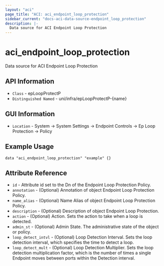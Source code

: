 ```yaml
---
layout: "aci"
page_title: "ACI: aci_endpoint_loop_protection"
sidebar_current: "docs-aci-data-source-endpoint_loop_protection"
description: |-
  Data source for ACI Endpoint Loop Protection
---
```


# aci_endpoint_loop_protection #

Data source for ACI Endpoint Loop Protection


## API Information ##

* `Class` - epLoopProtectP
* `Distinguished Named` - uni/infra/epLoopProtectP-{name}

## GUI Information ##

* `Location` - System -> System Settings -> Endpoint Controls -> Ep Loop Protection -> Policy



## Example Usage ##

```hcl
data "aci_endpoint_loop_protection" "example" {}
```

## Attribute Reference ##
* `id` - Attribute id set to the Dn of the Endpoint Loop Protection Policy.
* `annotation` - (Optional) Annotation of object Endpoint Loop Protection Policy.
* `name_alias` - (Optional) Name Alias of object Endpoint Loop Protection Policy.
* `description` - (Optional) Description of object Endpoint Loop Protection.
* `action` - (Optional) Action. Sets the action to take when a loop is detected.
* `admin_st` - (Optional) Admin State. The administrative state of the object or policy.
* `loop_detect_intvl` - (Optional) Loop Detection Interval. Sets the loop detection interval, which specifies the time to detect a loop.
* `loop_detect_mult` - (Optional) Loop Detection Multiplier. Sets the loop detection multiplication factor, which is the number of times a single Endpoint moves between ports within the Detection interval.
